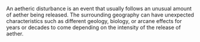 An aetheric disturbance is an event that usually follows an unusual amount of aether being released. The surrounding geography can have unexpected characteristics such as different geology, biology, or arcane effects for years or decades to come depending on the intensity of the release of aether.